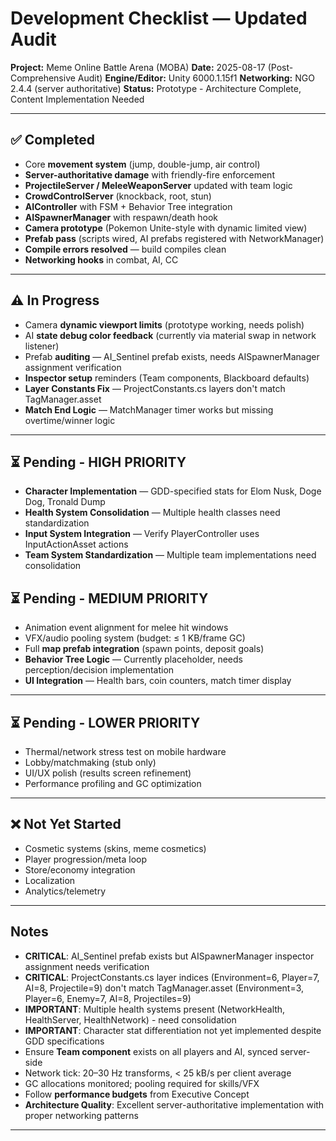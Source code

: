 # Development Checklist — Updated Audit
**Project:** Meme Online Battle Arena (MOBA)
**Date:** 2025-08-17 (Post-Comprehensive Audit)
**Engine/Editor:** Unity 6000.1.15f1
**Networking:** NGO 2.4.4 (server authoritative)
**Status:** Prototype - Architecture Complete, Content Implementation Needed

---

## ✅ Completed
- Core **movement system** (jump, double-jump, air control)
- **Server-authoritative damage** with friendly-fire enforcement
- **ProjectileServer / MeleeWeaponServer** updated with team logic
- **CrowdControlServer** (knockback, root, stun)
- **AIController** with FSM + Behavior Tree integration
- **AISpawnerManager** with respawn/death hook
- **Camera prototype** (Pokemon Unite-style with dynamic limited view)
- **Prefab pass** (scripts wired, AI prefabs registered with NetworkManager)
- **Compile errors resolved** — build compiles clean
- **Networking hooks** in combat, AI, CC

---

## ⚠️ In Progress
- Camera **dynamic viewport limits** (prototype working, needs polish)
- AI **state debug color feedback** (currently via material swap in network listener)
- Prefab **auditing** — AI_Sentinel prefab exists, needs AISpawnerManager assignment verification
- **Inspector setup** reminders (Team components, Blackboard defaults)
- **Layer Constants Fix** — ProjectConstants.cs layers don't match TagManager.asset
- **Match End Logic** — MatchManager timer works but missing overtime/winner logic

---

## ⏳ Pending - HIGH PRIORITY
- **Character Implementation** — GDD-specified stats for Elom Nusk, Doge Dog, Tronald Dump
- **Health System Consolidation** — Multiple health classes need standardization 
- **Input System Integration** — Verify PlayerController uses InputActionAsset actions
- **Team System Standardization** — Multiple team implementations need consolidation
## ⏳ Pending - MEDIUM PRIORITY
- Animation event alignment for melee hit windows
- VFX/audio pooling system (budget: ≤ 1 KB/frame GC)
- Full **map prefab integration** (spawn points, deposit goals)
- **Behavior Tree Logic** — Currently placeholder, needs perception/decision implementation
- **UI Integration** — Health bars, coin counters, match timer display

---

## ⏳ Pending - LOWER PRIORITY  
- Thermal/network stress test on mobile hardware
- Lobby/matchmaking (stub only)
- UI/UX polish (results screen refinement)
- Performance profiling and GC optimization

---

## ❌ Not Yet Started
- Cosmetic systems (skins, meme cosmetics)
- Player progression/meta loop
- Store/economy integration
- Localization
- Analytics/telemetry

---

## Notes
- **CRITICAL**: AI_Sentinel prefab exists but AISpawnerManager inspector assignment needs verification
- **CRITICAL**: ProjectConstants.cs layer indices (Environment=6, Player=7, AI=8, Projectile=9) don't match TagManager.asset (Environment=3, Player=6, Enemy=7, AI=8, Projectiles=9)
- **IMPORTANT**: Multiple health systems present (NetworkHealth, HealthServer, HealthNetwork) - need consolidation
- **IMPORTANT**: Character stat differentiation not yet implemented despite GDD specifications
- Ensure **Team component** exists on all players and AI, synced server-side
- Network tick: 20–30 Hz transforms, < 25 kB/s per client average
- GC allocations monitored; pooling required for skills/VFX
- Follow **performance budgets** from Executive Concept
- **Architecture Quality**: Excellent server-authoritative implementation with proper networking patterns

---
